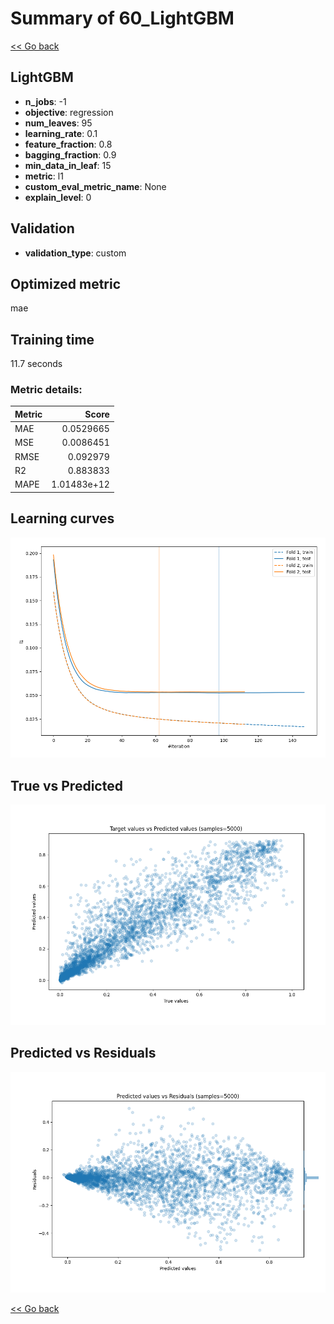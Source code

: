 # Summary of 60_LightGBM

[<< Go back](../README.md)


## LightGBM
- **n_jobs**: -1
- **objective**: regression
- **num_leaves**: 95
- **learning_rate**: 0.1
- **feature_fraction**: 0.8
- **bagging_fraction**: 0.9
- **min_data_in_leaf**: 15
- **metric**: l1
- **custom_eval_metric_name**: None
- **explain_level**: 0

## Validation
 - **validation_type**: custom

## Optimized metric
mae

## Training time

11.7 seconds

### Metric details:
| Metric   |       Score |
|:---------|------------:|
| MAE      | 0.0529665   |
| MSE      | 0.0086451   |
| RMSE     | 0.092979    |
| R2       | 0.883833    |
| MAPE     | 1.01483e+12 |



## Learning curves
![Learning curves](learning_curves.png)
## True vs Predicted

![True vs Predicted](true_vs_predicted.png)


## Predicted vs Residuals

![Predicted vs Residuals](predicted_vs_residuals.png)



[<< Go back](../README.md)
